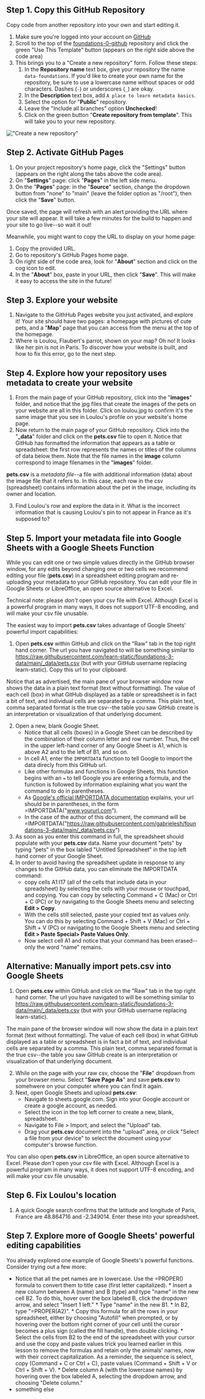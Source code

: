 ## Step 1. Copy this GitHub Repository

Copy code from another repository into your own and start editing it.

1. Make sure you're logged into your account on [GitHub](https://github.com)
2. Scroll to the top of the [foundations-0-github](https://github.com/learn-static/foundations-0-github) repository and click the green "Use This Template" button (appears on the right side above the code area)
4. This brings you to a "Create a new repository" form. Follow these steps:
    1. In the **Repository name** text box, give your repository the name `data-foundations`. If you'd like to create your own name for the repository, be sure to use a lowercase name without spaces or odd characters. Dashes (`-`) or underscores (`_`) are okay.
    2. In the **Description** text box, add `A place to learn metadata basics`.
    3. Select the option for "**Public**" repository.
    4. Leave the "Include all branches" option **Unchecked**!
    5. Click on the green button "**Create repository from template**". This will take you to your new repository.

!["Create a new repository"](https://github.com/learn-static/foundations-3-data/blob/main/images/new-repo.png)


## Step 2. Activate GitHub Pages

1. On your project repository's home page, click the "Settings" button (appears on the right along the tabs above the code area).
2. On "**Settings**" page: click "**Pages**" in the left side menu.
3. On the "**Pages**" page: in the "**Source**" section, change the dropdown button from "none" to "main" (leave the folder option as "/root"), then click the "**Save**" button. 

Once saved, the page will refresh with an alert providing the URL where your site will appear. 
It will take a few minutes for the build to happen and your site to go live--so wait it out! 

Meanwhile, you might want to copy the URL to display on your home page:

1. Copy the provided URL.
2. Go to repository's GitHub Pages home page.
3. On right side of the code area, look for "**About**" section and click on the cog icon to edit. 
4. In the "**About**" box, paste in your URL, then click "**Save**". This will make it easy to access the site in the future!

## Step 3. Explore your website

1. Navigate to the GithHub Pages website you just activated, and explore it! Your site should have two pages: a homepage with pictures of cute pets, and a "**Map**" page that you can access from the menu at the top of the homepage.
2. Where is Loulou, Flaubert's parrot, shown on your map? Oh no! It looks like her pin is not in Paris. To discover how your website is built, and how to fix this error, go to the next step.

## Step 4. Explore how your repository uses metadata to create your website

1. From the main page of your GitHub repository, click into the "**images**" folder, and notice that the jpg files that create the images of the pets on your website are all in this folder. Click on loulou.jpg to confirm it's the same image that you see in Loulou's profile on your website's home page. 
2. Now return to the main page of your GitHub repository. Click into the "**\_data**" folder and click on the **pets.csv** file to open it. Notice that GitHub has formatted the information that appears as a table or spreadsheet: the first row represents the names or titles of the columns of data below them. Note that the file names in the **image** column correspond to image filenames in the "**images**" folder. 

**pets.csv** is a _metadata file_--a file with additional information (data) about the image file that it refers to. In this case, each row in the csv (spreadsheet) contains information about the pet in the image, including its owner and location.

3. Find Loulou's row and explore the data in it. What is the incorrect information that is causing Loulou's pin to not appear in France as it's supposed to?

## Step 5. Import your metadata file into Google Sheets with a Google Sheets Function

While you can edit one or two simple values directly in the GitHub browser window, for any edits beyond changing one or two cells we recommend editing your file (**pets.csv**) in a spreadsheet editing program and re-uploading your metadata to your GitHub repository. You can edit your file in Google Sheets or LibreOffice, an open source alternative to Excel.

Technical note: please _don't_ open your csv file with Excel. Although Excel is a powerful program in many ways, it does not support UTF-8 encoding, and will make your csv file unusable.

The easiest way to import **pets.csv** takes advantage of Google Sheets' powerful import capabilities:

1. Open **pets.csv** within GitHub and click on the "Raw" tab in the top right hand corner. The url you have navigated to will be something similar to https://raw.githubusercontent.com/learn-static/foundations-3-data/main/_data/pets.csv (but with your GitHub username replacing learn-static). Copy this url to your clipboard.

Notice that as advertised, the main pane of your browser window now shows the data in a plain text format (text without formatting). The value of each cell (box) in what GitHub displayed as a table or spreadsheet is in fact a bit of text, and individual cells are separated by a comma. This plain text, comma separated format is the true csv--the table you saw GitHub create is an interpretation or visualization of that underlying document. 

2. Open a new, blank Google Sheet. 
    - Notice that all cells (boxes) in a Google Sheet can be described by the combination of their column letter and row number. Thus, the cell in the upper left-hand corner of any Google Sheet is A1, which is above A2 and to the left of B1, and so on.
    - In cell A1, enter the `IMPORTDATA` function to tell Google to import the data direcly from this GitHub url. 
    - Like other formulas and functions in Google Sheets, this function begins with an `=` to tell Google you are entering a formula, and the function is followed by information explaining what you want the command to do in parentheses. 
    - As [Google's official IMPORTDATA documentation](https://support.google.com/docs/answer/3093335?hl=en) explains, your url should be in parentheses, in the form =IMPORTDATA("www.yoururl.com"). 
    - In the case of the author of this document, the command will be =IMPORTDATA("https://raw.githubusercontent.com/gabrielesh/foundations-3-data/main/_data/pets.csv")
4. As soon as you enter this command in full, the spreadsheet should populate with your **pets.csv** data. Name your document "pets" by typing "pets" in the box labled "Untitled Spreadsheet" in the top left hand corner of your Google Sheet.
5. In order to avoid having the spreadsheet update in response to any changes to the GitHub data, you can eliminate the IMPORTDATA command:
    - copy cells A1:I17 (all of the cells that include data in your spreadsheet) by selecting the cells with your mouse or touchpad, and copying. You can copy by selecting Command + C (Mac) or Ctrl + C (PC) or by navigating to the Google Sheets menu and selecting **Edit > Copy**.
    - With the cells still selected, paste your copied text as values only. You can do this by selecting Command + Shift + V (Mac) or Ctrl + Shift + V (PC) or navigating to the Google Sheets menu and selecting **Edit > Paste Special> Paste Values Only**.
    - Now select cell A1 and notice that your command has been erased--only the word "name" remains.

## Alternative: Manually import pets.csv into Google Sheets

1. Open **pets.csv** within GitHub and click on the "Raw" tab in the top right hand corner. The url you have navigated to will be something similar to https://raw.githubusercontent.com/learn-static/foundations-3-data/main/_data/pets.csv (but with your GitHub username replacing learn-static). 

The main pane of the browser window will now show the data in a plain text format (text without formatting). The value of each cell (box) in what GitHub displayed as a table or spreadsheet is in fact a bit of text, and individual cells are separated by a comma. This plain text, comma separated format is the true csv--the table you saw GitHub create is an interpretation or visualization of that underlying document. 

2. While on the page with your raw csv, choose the "**File**" dropdown from your browser menu. Select "**Save Page As**" and save **pets.csv** to somehwere on your computer where you can find it again.
3. Next, open Google Sheets and upload **pets.csv**:
    - Navigate to sheets.google.com. Sign into your Google account or create a google account, as needed.
    - Select the icon in the top left corner to create a new, blank, spreadsheet.
    - Navigate to File > Import, and select the "Upload" tab. 
    - Drag your **pets.csv** document into the "upload" area, or click "Select a file from your device" to select the document using your computer's browse function.

You can also open **pets.csv** in LibreOffice, an open source alternative to Excel. Please _don't_ open your csv file with Excel. Although Excel is a powerful program in many ways, it does not support UTF-8 encoding, and will make your csv file unusable.

## Step 6. Fix Loulou's location
1. A quick Google search confirms that the latitude and longitude of Paris, France are 48.864716 and -2.349014. Enter these into your spreadsheet.

## Step 7. Explore more of Google Sheets' powerful editing capabilities
You already explored one example of Google Sheets's powerful functions. Consider trying out a few more:
- Notice that all the pet names are in lowercase. Use the =PROPER() formula to convert them to title case (first letter capitalized). 
        * Insert a new column between A (name) and B (type) and type "name" in the new cell B2. To do this, hover over the box labeled B, click the dropdown arrow, and select "Insert 1 left."
        * Type "name" in the new B1.
        * In B2, type "=PROPER(A2)". 
        * Copy this formula for all the rows in your spreadsheet, either by choosing "Autofill" when prompted, or by hovering over the bottom right corner of your cell until the cursor becomes a plus sign (called the fill handle), then double clicking.
        * Select the cells from B2 to the end of the spreadsheet with your cursor and use the copy and paste values trick you learned earlier in this lesson to remove the formulas and retain only the animals' names, now with their correct capitalization. As a reminder, the sequence is select, copy (Command + C or Ctrl + C), paste values (Command + Shift + V or Ctrl + Shift + V).
        * Delete column A (with the lowercase names) by hovering over the box labeled A, selecting the dropdown arrow, and choosing "Delete column."
- something else

